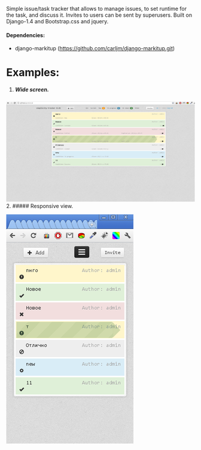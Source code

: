 Simple issue/task tracker that allows to manage issues, to set runtime for the task, and discuss it. Invites to users can be sent by superusers.
Built on Django-1.4 and Bootstrap.css and jquery.
#### Dependencies:
 - django-markitup (https://github.com/carljm/django-markitup.git)

Examples:
=========
 1. ##### Wide screen.


 ![ScreenShot](example.PNG)
 2. ##### Responsive view.


  ![ScreenShot](example-narrow.PNG)